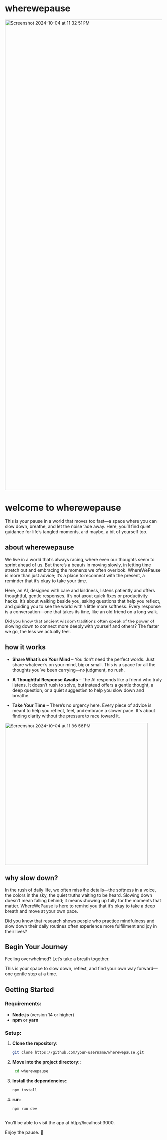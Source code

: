 # wherewepause

<img width="1512" alt="Screenshot 2024-10-04 at 11 32 51 PM" src="https://github.com/user-attachments/assets/a38ce94e-ba48-49df-90d8-a784872e004e">

# welcome to wherewepause

This is your pause in a world that moves too fast—a space where you can slow down, breathe, and let the noise fade away. Here, you’ll find quiet guidance for life’s tangled moments, and maybe, a bit of yourself too.

## about wherewepause

We live in a world that’s always racing, where even our thoughts seem to sprint ahead of us. But there’s a beauty in moving slowly, in letting time stretch out and embracing the moments we often overlook. WhereWePause is more than just advice; it’s a place to reconnect with the present, a reminder that it’s okay to take your time.

Here, an AI, designed with care and kindness, listens patiently and offers thoughtful, gentle responses. It’s not about quick fixes or productivity hacks. It’s about walking beside you, asking questions that help you reflect, and guiding you to see the world with a little more softness. Every response is a conversation—one that takes its time, like an old friend on a long walk.

Did you know that ancient wisdom traditions often speak of the power of slowing down to connect more deeply with yourself and others? The faster we go, the less we actually feel.

## how it works

- **Share What’s on Your Mind** – You don’t need the perfect words. Just share whatever’s on your mind, big or small. This is a space for all the thoughts you’ve been carrying—no judgment, no rush.
  
- **A Thoughtful Response Awaits** – The AI responds like a friend who truly listens. It doesn’t rush to solve, but instead offers a gentle thought, a deep question, or a quiet suggestion to help you slow down and breathe.

- **Take Your Time** – There’s no urgency here. Every piece of advice is meant to help you reflect, feel, and embrace a slower pace. It's about finding clarity without the pressure to race toward it.

<img width="458" alt="Screenshot 2024-10-04 at 11 36 58 PM" src="https://github.com/user-attachments/assets/88af887d-ed7a-45bb-8ea1-d13c9fe593b5">


## why slow down?

In the rush of daily life, we often miss the details—the softness in a voice, the colors in the sky, the quiet truths waiting to be heard. Slowing down doesn’t mean falling behind; it means showing up fully for the moments that matter. WhereWePause is here to remind you that it’s okay to take a deep breath and move at your own pace.

Did you know that research shows people who practice mindfulness and slow down their daily routines often experience more fulfillment and joy in their lives?

## Begin Your Journey

Feeling overwhelmed? Let’s take a breath together.

This is your space to slow down, reflect, and find your own way forward—one gentle step at a time.

## Getting Started

### Requirements:

- **Node.js** (version 14 or higher)
- **npm** or **yarn**

### Setup:

1. **Clone the repository**:

   ```bash
   git clone https://github.com/your-username/wherewepause.git

   
2. **Move into the project directory:**:

   ```bash
    cd wherewepause
   
3. **Install the dependencies:**:

   ```bash
   npm install

4. **run**:

   ```bash
   npm run dev
      
You’ll be able to visit the app at http://localhost:3000.

Enjoy the pause. 🙂